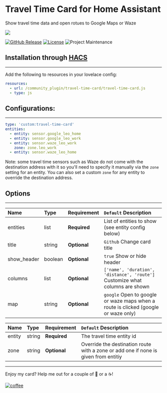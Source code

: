 # Travel Time Card for Home Assistant
Show travel time data and open rotues to Google Maps or Waze

<img src='https://raw.githubusercontent.com/ljmerza/travel-time-card/master/card.png' />

[![GitHub Release][releases-shield]][releases]
[![License][license-shield]](LICENSE.md)
![Project Maintenance][maintenance-shield]

## Installation through [HACS](https://github.com/custom-components/hacs)
---
Add the following to resources in your lovelace config:

```yaml
resources:
  - url: /community_plugin/travel-time-card/travel-time-card.js
  - type: js
```

## Configurations:
---
```yaml
type: 'custom:travel-time-card'
entities:
  - entity: sensor.google_leo_home
  - entity: sensor.google_leo_work
  - entity: sensor.waze_leo_work
    zone: zone.leo_work
  - entity: sensor.waze_leo_home
```
Note: some travel time sensors such as Waze do not come with the destination address with it so you'll need to specify it manually via the `zone` setting for an entity. You can also set a custom `zone` for any entity to override the destination address.

## Options
---
| Name | Type | Requirement | `Default` Description
| :---- | :---- | :------- | :----------- |
| entities | list | **Required** | List of entities to show (see entity config below)
| title | string | **Optional** | `Github` Change card title
| show_header | boolean | **Optional** | `true` Show or hide header
| columns | list | **Optional** | `['name', 'duration', 'distance', 'route']` Customize what columns are shown
| map | string | **Optional** | `google` Open to google or waze maps when a route is clicked (google or waze only) 

| Name | Type | Requirement | `Default` Description
| :---- | :---- | :------- | :----------- |
| entity | string | **Required** | The travel time entity id
| zone | string | **Optional** | Override the destination route with a zone or add one if none is given from entitiy

---

Enjoy my card? Help me out for a couple of :beers: or a :coffee:!

[![coffee](https://www.buymeacoffee.com/assets/img/custom_images/black_img.png)](https://www.buymeacoffee.com/JMISm06AD)


[commits-shield]: https://img.shields.io/github/commit-activity/y/ljmerza/travel-time-card.svg?style=for-the-badge
[commits]: https://github.com/ljmerza/travel-time-card/commits/master
[license-shield]: https://img.shields.io/github/license/ljmerza/travel-time-card.svg?style=for-the-badge
[maintenance-shield]: https://img.shields.io/badge/maintainer-Leonardo%20Merza%20%40ljmerza-blue.svg?style=for-the-badge
[releases-shield]: https://img.shields.io/github/release/ljmerza/travel-time-card.svg?style=for-the-badge
[releases]: https://github.com/ljmerza/travel-time-card/releases
